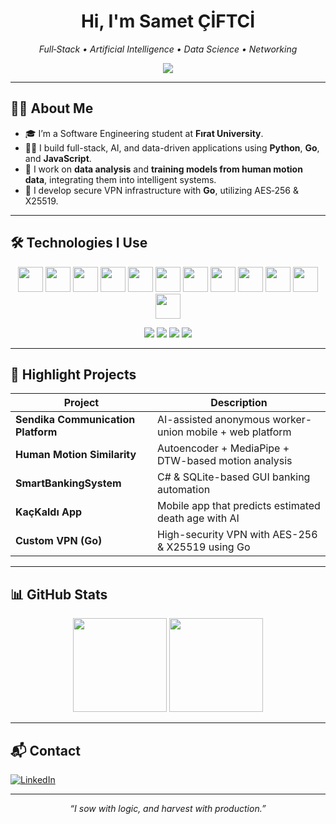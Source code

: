 <h1 align="center">Hi, I'm Samet ÇİFTCİ</h1>
<p align="center"><em>Full‑Stack • Artificial Intelligence • Data Science • Networking</em></p>

<div align="center">
  <img src="https://github-profile-trophy.vercel.app/?username=SAME1T&theme=darkhub&column=7&margin-w=10&no-bg=true" />
</div>

---

## 🧑‍💻 About Me

- 🎓 I’m a Software Engineering student at **Fırat University**.  
- 👨‍💻 I build full-stack, AI, and data-driven applications using **Python**, **Go**, and **JavaScript**.  
- 🤖 I work on **data analysis** and **training models from human motion data**, integrating them into intelligent systems.  
- 🔐 I develop secure VPN infrastructure with **Go**, utilizing AES‑256 & X25519.

---

## 🛠️ Technologies I Use

<p align="center">
  <img src="https://cdn.jsdelivr.net/gh/devicons/devicon/icons/python/python-original.svg" height="40" />
  <img src="https://cdn.jsdelivr.net/gh/devicons/devicon/icons/javascript/javascript-original.svg" height="40" />
  <img src="https://cdn.jsdelivr.net/gh/devicons/devicon/icons/react/react-original.svg" height="40" />
  <img src="https://cdn.jsdelivr.net/gh/devicons/devicon/icons/nodejs/nodejs-original.svg" height="40" />
  <img src="https://cdn.jsdelivr.net/gh/devicons/devicon/icons/go/go-original.svg" height="40" />
  <img src="https://cdn.jsdelivr.net/gh/devicons/devicon/icons/postgresql/postgresql-original.svg" height="40" />
  <img src="https://cdn.jsdelivr.net/gh/devicons/devicon/icons/mongodb/mongodb-original.svg" height="40" />
  <img src="https://cdn.jsdelivr.net/gh/devicons/devicon/icons/mysql/mysql-original.svg" height="40" />
  <img src="https://cdn.jsdelivr.net/gh/devicons/devicon/icons/sqlite/sqlite-original.svg" height="40" />
  <img src="https://cdn.jsdelivr.net/gh/devicons/devicon/icons/html5/html5-original.svg" height="40" />
  <img src="https://cdn.jsdelivr.net/gh/devicons/devicon/icons/css3/css3-original.svg" height="40" />
  <img src="https://cdn.jsdelivr.net/gh/devicons/devicon/icons/bootstrap/bootstrap-original.svg" height="40" />
</p>

<p align="center">
  <img src="https://img.shields.io/badge/ChatGPT-00A67E?style=for-the-badge&logo=openai&logoColor=white" />
  <img src="https://img.shields.io/badge/DeepSeek‑AI-6A0DAD?style=for-the-badge" />
  <img src="https://img.shields.io/badge/Gemini‑AI-4285F4?style=for-the-badge&logo=google&logoColor=white" />
  <img src="https://img.shields.io/badge/Expo_Go-000020?style=for-the-badge&logo=expo&logoColor=white" />
</p>

---

## 🚀 Highlight Projects

| Project | Description |
|--------|-------------|
| **Sendika Communication Platform** | AI-assisted anonymous worker-union mobile + web platform |
| **Human Motion Similarity** | Autoencoder + MediaPipe + DTW-based motion analysis |
| **SmartBankingSystem** | C# & SQLite-based GUI banking automation |
| **KaçKaldı App** | Mobile app that predicts estimated death age with AI |
| **Custom VPN (Go)** | High-security VPN with AES-256 & X25519 using Go

---

## 📊 GitHub Stats

<div align="center">
  <img height="150" src="https://github-readme-stats.vercel.app/api?username=SAME1T&show_icons=true&theme=dark&count_private=true&include_all_commits=true" />
  <img height="150" src="https://github-readme-stats.vercel.app/api/top-langs/?username=SAME1T&layout=compact&theme=dark" />
</div>

---

## 📬 Contact

[![LinkedIn](https://img.shields.io/badge/-LinkedIn-0A66C2?style=for-the-badge&logo=linkedin&logoColor=white)](https://www.linkedin.com/in/samet-%C3%A7iftci-664787252/)

---

<p align="center"><em>“I sow with logic, and harvest with production.”</em></p>
